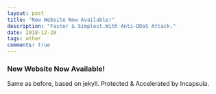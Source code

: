 ```yaml
---
layout: post
title: "New Website Now Available!"
description: "Faster & Simplest.With Anti-DDoS Attack."
date: 2018-12-28
tags: other
comments: true
---
```


### New Website Now Available!
Same as before, based on jekyll.
Protected & Accelerated by Incapsula.
